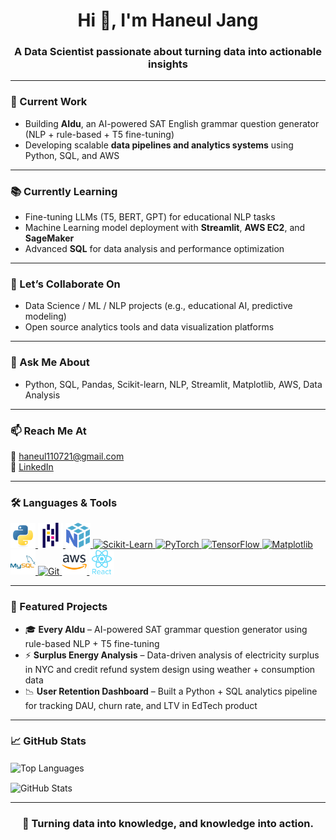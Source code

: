 <h1 align="center">Hi 👋, I'm Haneul Jang</h1>
<h3 align="center">A Data Scientist passionate about turning data into actionable insights</h3>

---

### 🔭 Current Work
- Building **AIdu**, an AI-powered SAT English grammar question generator (NLP + rule-based + T5 fine-tuning)
- Developing scalable **data pipelines and analytics systems** using Python, SQL, and AWS

---

### 📚 Currently Learning
- Fine-tuning LLMs (T5, BERT, GPT) for educational NLP tasks
- Machine Learning model deployment with **Streamlit**, **AWS EC2**, and **SageMaker**
- Advanced **SQL** for data analysis and performance optimization

---

### 🤝 Let’s Collaborate On
- Data Science / ML / NLP projects (e.g., educational AI, predictive modeling)
- Open source analytics tools and data visualization platforms

---

### 💬 Ask Me About
- Python, SQL, Pandas, Scikit-learn, NLP, Streamlit, Matplotlib, AWS, Data Analysis

---

### 📫 Reach Me At
**📧** haneul110721@gmail.com  
**🔗** <a href="https://linkedin.com/in/haneul-jang-1b8b9a190/" target="_blank">LinkedIn</a>

---

<h3 align="left">🛠️ Languages & Tools</h3>

<p align="left"> 
  <a href="https://www.python.org" target="_blank"> <img src="https://raw.githubusercontent.com/devicons/devicon/master/icons/python/python-original.svg" alt="Python" width="40" height="40"/> </a>
  <a href="https://pandas.pydata.org/" target="_blank"> <img src="https://raw.githubusercontent.com/devicons/devicon/2ae2a900d2f041da66e950e4d48052658d850630/icons/pandas/pandas-original.svg" alt="Pandas" width="40" height="40"/> </a>
  <a href="https://numpy.org/" target="_blank"> <img src="https://raw.githubusercontent.com/devicons/devicon/master/icons/numpy/numpy-original.svg" alt="NumPy" width="40" height="40"/> </a>
  <a href="https://scikit-learn.org/" target="_blank"> <img src="https://upload.wikimedia.org/wikipedia/commons/0/05/Scikit_learn_logo_small.svg" alt="Scikit-Learn" width="40" height="40"/> </a>
  <a href="https://pytorch.org/" target="_blank"> <img src="https://www.vectorlogo.zone/logos/pytorch/pytorch-icon.svg" alt="PyTorch" width="40" height="40"/> </a>
  <a href="https://www.tensorflow.org/" target="_blank"> <img src="https://www.vectorlogo.zone/logos/tensorflow/tensorflow-icon.svg" alt="TensorFlow" width="40" height="40"/> </a>
  <a href="https://matplotlib.org/" target="_blank"> <img src="https://upload.wikimedia.org/wikipedia/commons/8/84/Matplotlib_icon.svg" alt="Matplotlib" width="40" height="40"/> </a>
  <a href="https://www.mysql.com/" target="_blank"> <img src="https://raw.githubusercontent.com/devicons/devicon/master/icons/mysql/mysql-original-wordmark.svg" alt="MySQL" width="40" height="40"/> </a>
  <a href="https://git-scm.com/" target="_blank"> <img src="https://www.vectorlogo.zone/logos/git-scm/git-scm-icon.svg" alt="Git" width="40" height="40"/> </a>
  <a href="https://aws.amazon.com/" target="_blank"> <img src="https://raw.githubusercontent.com/devicons/devicon/master/icons/amazonwebservices/amazonwebservices-original.svg" alt="AWS" width="40" height="40"/> </a>
  <a href="https://reactjs.org/" target="_blank"> <img src="https://raw.githubusercontent.com/devicons/devicon/master/icons/react/react-original-wordmark.svg" alt="React" width="40" height="40"/> </a>
</p>

---

<h3 align="left">📂 Featured Projects</h3>

- 🎓 <strong>Every AIdu</strong> – AI-powered SAT grammar question generator using rule-based NLP + T5 fine-tuning 
- ⚡️ <strong>Surplus Energy Analysis</strong> – Data-driven analysis of electricity surplus in NYC and credit refund system design using weather + consumption data
- 📉 <strong>User Retention Dashboard</strong> – Built a Python + SQL analytics pipeline for tracking DAU, churn rate, and LTV in EdTech product

---

<h3 align="left">📈 GitHub Stats</h3>

<p>
  <img align="center" 
    src="https://github-readme-stats.vercel.app/api/top-langs?username=skyyyyyy0&layout=compact&theme=tokyonight&hide=html,css,jupyter%20notebook&langs_count=6" 
    alt="Top Languages" />
</p>

<p>
  <img align="center" 
    src="https://github-readme-stats.vercel.app/api?username=skyyyyyy0&show_icons=true&count_private=true&hide=stars,prs,issues&theme=tokyonight" 
    alt="GitHub Stats" />
</p>


---

<h3 align="center">🚀 Turning data into knowledge, and knowledge into action.</h3>
